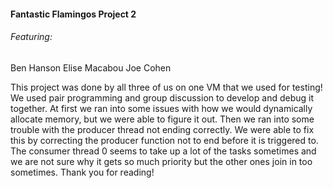 #### Fantastic Flamingos Project 2
###### Featuring:
Ben Hanson
Elise Macabou
Joe Cohen

This project was done by all three of us on one VM that we used for testing! We used pair programming and group discussion to develop and debug it together. At first we ran into some issues with how we would dynamically allocate memory, but we were able to figure it out. Then we ran into some trouble with the producer thread not ending correctly. We were able to fix this by correcting the producer function not to end before it is triggered to. The consumer thread 0 seems to take up a lot of the tasks sometimes and we are not sure why it gets so much priority but the other ones join in too sometimes. Thank you for reading!
